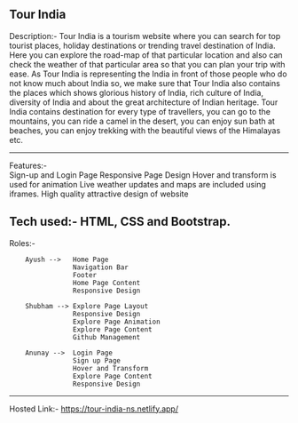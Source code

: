  Tour India 
-------------------

Description:- Tour India is a tourism website where you can search for top tourist places, holiday     destinations or trending travel destination of India. 
Here you can explore the road-map of that particular location and also can check the weather of that particular area so that you can plan your trip with ease.
As Tour India is representing the India in front of those people who do not know much about India so, we make sure that Tour India also contains the places which shows glorious history of India, rich culture of India, diversity of India and about the great architecture of Indian heritage.
Tour India contains destination for every type of travellers, you can go to the mountains, you can ride a camel in the desert, you can enjoy sun bath at beaches, you can enjoy trekking with the beautiful views of the Himalayas etc.

-------------------------------------------------------------------

Features:-  
            Sign-up and Login Page
            Responsive Page Design
            Hover and transform is used for animation
            Live weather updates and maps are included using iframes.
            High quality attractive design of website

Tech used:- HTML, CSS and Bootstrap.
-------------------------------------------------------------------

Roles:-

        Ayush -->   Home Page
                    Navigation Bar
                    Footer
                    Home Page Content
                    Responsive Design

        Shubham --> Explore Page Layout
                    Responsive Design
                    Explore Page Animation
                    Explore Page Content
                    Github Management

        Anunay -->  Login Page
                    Sign up Page
                    Hover and Transform
                    Explore Page Content
                    Responsive Design
--------------------------------------------------------------------

Hosted Link:- https://tour-india-ns.netlify.app/
        
